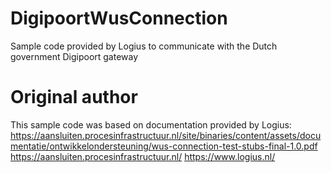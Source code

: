 # DigipoortWusConnection
Sample code provided by Logius to communicate with the Dutch government Digipoort gateway

# Original author
This sample code was based on documentation provided by Logius:
https://aansluiten.procesinfrastructuur.nl/site/binaries/content/assets/documentatie/ontwikkelondersteuning/wus-connection-test-stubs-final-1.0.pdf
https://aansluiten.procesinfrastructuur.nl/
https://www.logius.nl/
